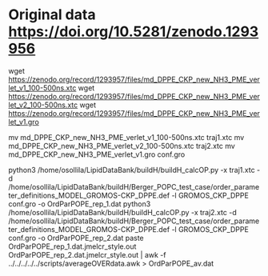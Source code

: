 # Original data https://doi.org/10.5281/zenodo.1293956

wget https://zenodo.org/record/1293957/files/md_DPPE_CKP_new_NH3_PME_verlet_v1_100-500ns.xtc
wget https://zenodo.org/record/1293957/files/md_DPPE_CKP_new_NH3_PME_verlet_v2_100-500ns.xtc
wget https://zenodo.org/record/1293957/files/md_DPPE_CKP_new_NH3_PME_verlet_v1.gro

mv md_DPPE_CKP_new_NH3_PME_verlet_v1_100-500ns.xtc traj1.xtc
mv md_DPPE_CKP_new_NH3_PME_verlet_v2_100-500ns.xtc traj2.xtc
mv md_DPPE_CKP_new_NH3_PME_verlet_v1.gro conf.gro

python3 /home/osollila/LipidDataBank/buildH/buildH_calcOP.py -x traj1.xtc -d /home/osollila/LipidDataBank/buildH/Berger_POPC_test_case/order_parameter_definitions_MODEL_GROMOS-CKP_DPPE.def -l GROMOS_CKP_DPPE conf.gro -o OrdParPOPE_rep_1.dat
python3 /home/osollila/LipidDataBank/buildH/buildH_calcOP.py -x traj2.xtc -d /home/osollila/LipidDataBank/buildH/Berger_POPC_test_case/order_parameter_definitions_MODEL_GROMOS-CKP_DPPE.def -l GROMOS_CKP_DPPE conf.gro -o OrdParPOPE_rep_2.dat
paste OrdParPOPE_rep_1.dat.jmelcr_style.out OrdParPOPE_rep_2.dat.jmelcr_style.out  | awk -f ../../../../../scripts/averageOVERdata.awk > OrdParPOPE_av.dat
